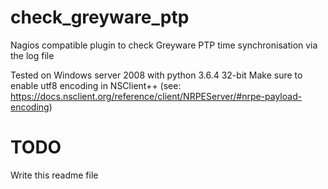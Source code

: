 # check_greyware_ptp
Nagios compatible plugin to check Greyware PTP time synchronisation via the log file

Tested on Windows server 2008 with python 3.6.4 32-bit
Make sure to enable utf8 encoding in NSClient++ (see: https://docs.nsclient.org/reference/client/NRPEServer/#nrpe-payload-encoding)

# TODO
Write this readme file
